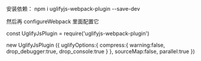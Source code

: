 安装依赖：
    npm i uglifyjs-webpack-plugin --save-dev

然后再 configureWebpack 里面配置它

  const UglifyJsPlugin = require('uglifyjs-webpack-plugin')

  new UglifyJsPlugin ({
    uglifyOptions:{
      compress:{
        warning:false,
        drop_debugger:true,
        drop_console:true
      }
    },
    sourceMap:false,
    parallel:true
  })